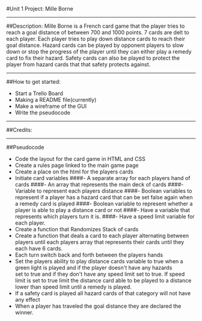#Unit 1 Project: Mille Borne
***
##Description:
Mille Borne is a French card game that the player tries to reach a goal distance of between 700 and 1000 points.  7 cards are delt to each player.  Each player tries to play down distance cards to reach their goal distance.  Hazard cards can be played by opponent players to slow down or stop the progress of the player until they can either play a remedy card to fix their hazard.  Safety cards can also be played to protect the player from hazard cards that that safety protects against.
***
##How to get started:
* Start a Trello Board
* Making a README file(currently) 
* Make a wireframe of the GUI
* Write the pseudocode
***
##Credits:
***
##Pseudocode
* Code the layout for the card game in HTML and CSS
* Create a rules page linked to the main game page
* Create a place on the html for the players cards
* Initiate card variables
  ####- A separate array for each players hand of cards
  ####- An array that represents the main deck of cards
  ####- Variable to represent each players distance
  ####- Boolean variables to represent if a player has a hazard card that can be set false again when a remedy card is played
  ####- Boolean variable to represent whether a player is able to play a distance card or not
  ####- Have a variable that represents which players turn it is.
  ####- Have a speed limit variable for each player.
* Create a function that Randomizes Stack of cards
* Create a function that deals a card to each player alternating between players until each players array that represents their 
  cards until they each have 6 cards.
* Each turn switch back and forth between the players hands
* Set the players ability to play distance cards variable to true when a green light is played and if the player doesn't have any hazards  
  set to true and if they don't have any speed limit set to true.  If speed limit is set to true limit the distance card able to be played to a distance lower than speed limit until a remedy is played.
* If a safety card is played all hazard cards of that category will not have any effect
* When a player has traveled the goal distance they are declared the winner.